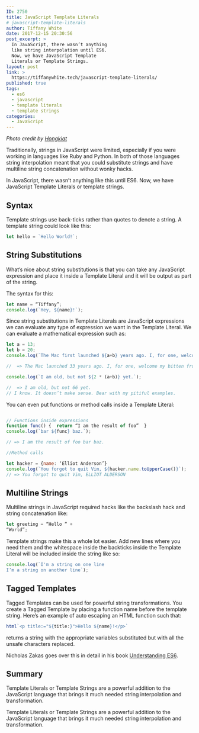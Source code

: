 ```yaml
---
ID: 2750
title: JavaScript Template Literals
# javascript-template-literals
author: Tiffany White
date: 2017-12-15 20:30:56
post_excerpt: >
  In JavaScript, there wasn’t anything
  like string interpolation until ES6.
  Now, we have JavaScript Template
  Literals or Template Strings.
layout: post
link: >
  https://tiffanywhite.tech/javascript-template-literals/
published: true
tags:
  - es6
  - javascript
  - template literals
  - template strings
categories:
  - JavaScript
---
```

*Photo credit by [Hongkiat](https://www.hongkiat.com/blog/ecmascript-6-template-literals/)*

Traditionally, strings in JavaScript were limited, especially if you were working in languages like Ruby and Python. In both of those languages string interpolation meant that you could substitute strings and have multiline string concatenation without wonky hacks.

In JavaScript, there wasn’t anything like this until ES6. Now, we have JavaScript Template Literals or template strings.

## Syntax
Template strings use back-ticks rather than quotes to denote a string. A template string could look like this:
```javascript
let hello = `Hello World!`;
```

## String Substitutions
What’s nice about string substitutions is that you can take any JavaScript expression and place it inside a Template Literal and it will be output as part of the string.

The syntax for this:

```javascript
let name = “Tiffany”;
console.log(`Hey, ${name}!`);
```

Since string substitutions in Template Literals are JavaScript expressions we can evaluate any type of expression we want in the Template Literal. We can evaluate a mathematical expression such as:

```javascript
let a = 13;
let b = 20;
console.log(`The Mac first launched ${a+b} years ago. I, for one, welcome my bitten fruit overlord.`);

//  => The Mac launched 33 years ago. I, for one, welcome my bitten fruit overlord.

console.log(`I am old, but not ${2 * (a+b)} yet.`);

//  => I am old, but not 66 yet.
// I know. It doesn’t make sense. Bear with my pitiful examples.
```

You can even put functions or method calls inside a Template Literal:

```javascript

// Functions inside expressions
function func() {  return “I am the result of foo”  }
console.log(`bar ${func} baz.`);

// => I am the result of foo bar baz.

//Method calls

let hacker = {name: ‘Elliot Anderson’}
console.log(`You forgot to quit Vim, ${hacker.name.toUpperCase()}`);
// => You forgot to quit Vim, ELLIOT ALDERSON
```

## Multiline Strings
Multiline strings in JavaScript required hacks like the backslash hack and string concatenation like:

```javascript
let greeting = “Hello “ +
“World”;
```

Template strings make this a whole lot easier. Add new lines where you need them and the whitespace inside the backticks inside the Template Literal will be included inside the string like so:

```javascript
console.log(`I'm a string on one line
I’m a string on another line`);
```

## Tagged Templates
Tagged Templates can be used for powerful string transformations. You create a Tagged Template by placing a function name before the template string. Here’s an example of auto escaping an HTML function such that:

```javascript
html`<p title:="${title:}">Hello ${name}!</p>`
```

returns a string with the appropriate variables substituted but with all the unsafe characters replaced.

Nicholas Zakas goes over this in detail in his book [Understanding ES6](https://leanpub.com/understandinges6/read#leanpub-auto-multiline-strings).

## Summary

Template Literals or Template Strings are a powerful addition to the JavaScript language that brings it much needed string interpolation and transformation.

Template Literals or Template Strings are a powerful addition to the JavaScript language that brings it much needed string interpolation and transformation.

